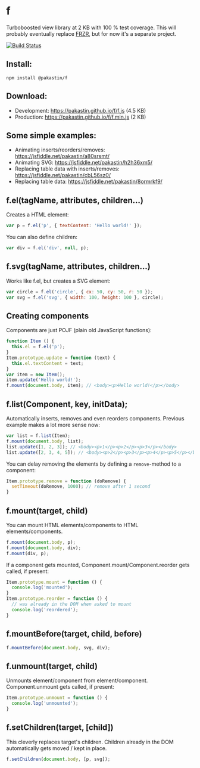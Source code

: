 # f
Turboboosted view library at 2 KB with 100 % test coverage. This will probably eventually replace [FRZR](https://frzr.js.org), but for now it's a separate project.

[![Build Status](https://travis-ci.org/pakastin/f.svg?branch=master)](https://travis-ci.org/pakastin/f)

## Install:
```
npm install @pakastin/f
```

## Download:
- Development: https://pakastin.github.io/f/f.js (4.5 KB)
- Production: https://pakastin.github.io/f/f.min.js (2 KB)

## Some simple examples:
- Animating inserts/reorders/removes: https://jsfiddle.net/pakastin/a80srsmt/
- Animating SVG: https://jsfiddle.net/pakastin/h2h36xm5/
- Replacing table data with inserts/removes: https://jsfiddle.net/pakastin/cbL56sz0/
- Replacing table data: https://jsfiddle.net/pakastin/8ormrkf9/

## f.el(tagName, attributes, children...)
Creates a HTML element:
```js
var p = f.el('p', { textContent: 'Hello world!' });
```
You can also define children:
```js
var div = f.el('div', null, p);
```

## f.svg(tagName, attributes, children...)
Works like f.el, but creates a SVG element:
```js
var circle = f.el('circle', { cx: 50, cy: 50, r: 50 });
var svg = f.el('svg', { width: 100, height: 100 }, circle);
```

## Creating components
Components are just POJF (plain old JavaScript functions):
```js
function Item () {
  this.el = f.el('p');
}
Item.prototype.update = function (text) {
  this.el.textContent = text;
}
var item = new Item();
item.update('Hello world!');
f.mount(document.body, item); // <body><p>Hello world!</p></body>
```
## f.list(Component, key, initData);
Automatically inserts, removes and even reorders components. Previous example makes a lot more sense now:
```js
var list = f.list(Item);
f.mount(document.body, list);
list.update([1, 2, 3]); // <body><p>1</p><p>2</p><p>3</p></body>
list.update([2, 3, 4, 5]); // <body><p>2</p><p>3</p><p>4</p><p>5</p></body>
```
You can delay removing the elements by defining a `remove`-method to a component:
```js
Item.prototype.remove = function (doRemove) {
  setTimeout(doRemove, 1000); // remove after 1 second
}
```
## f.mount(target, child)
You can mount HTML elements/components to HTML elements/components.
```js
f.mount(document.body, p);
f.mount(document.body, div);
f.mount(div, p);
```
If a component gets mounted, Component.mount/Component.reorder gets called, if present:
```js
Item.prototype.mount = function () {
  console.log('mounted');
}
Item.prototype.reorder = function () {
  // was already in the DOM when asked to mount
  console.log('reordered');
}
```
## f.mountBefore(target, child, before)
```js
f.mountBefore(document.body, svg, div);
```
## f.unmount(target, child)
Unmounts element/component from element/component. Component.unmount gets called, if present: 
```js
Item.prototype.unmount = function () {
  console.log('unmounted');
}
```

## f.setChildren(target, [child])
This cleverly replaces target's children. Children already in the DOM automatically gets moved / kept in place.
```js
f.setChildren(document.body, [p, svg]);
```

